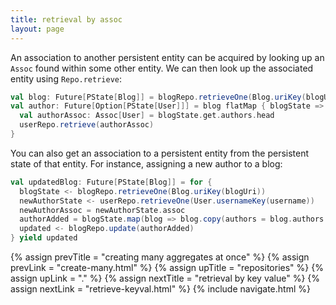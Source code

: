 ```yaml
---
title: retrieval by assoc
layout: page
---
```


An association to another persistent entity can be acquired by looking
up an `Assoc` found within some other entity. We can then look up the
associated entity using `Repo.retrieve`:

```scala
val blog: Future[PState[Blog]] = blogRepo.retrieveOne(Blog.uriKey(blogUri))
val author: Future[Option[PState[User]]] = blog flatMap { blogState =>
  val authorAssoc: Assoc[User] = blogState.get.authors.head
  userRepo.retrieve(authorAssoc)
}
```

You can also get an association to a persistent entity from the persistent
state of that entity. For instance, assigning a new author to a blog:

```scala
val updatedBlog: Future[PState[Blog]] = for {
  blogState <- blogRepo.retrieveOne(Blog.uriKey(blogUri))
  newAuthorState <- userRepo.retrieveOne(User.usernameKey(username))
  newAuthorAssoc = newAuthorState.assoc
  authorAdded = blogState.map(blog => blog.copy(authors = blog.authors + newAuthorAssoc))
  updated <- blogRepo.update(authorAdded)
} yield updated
```

{% assign prevTitle = "creating many aggregates at once" %}
{% assign prevLink = "create-many.html" %}
{% assign upTitle = "repositories" %}
{% assign upLink = "." %}
{% assign nextTitle = "retrieval by key value" %}
{% assign nextLink = "retrieve-keyval.html" %}
{% include navigate.html %}
